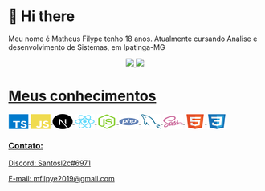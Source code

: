 # 👋 Hi there
 
Meu nome é Matheus Filype tenho 18 anos.
Atualmente cursando Analise e desenvolvimento de Sistemas, em Ipatinga-MG

<div align="center">
  <a href="https://github.com/Santosl2">
  <img height="170em" src="https://github-readme-stats.vercel.app/api?username=santosl2&show_icons=true&theme=dracula&include_all_commits=true&count_private=true"/>
  <img height="170em" src="https://github-readme-stats.vercel.app/api/top-langs/?username=Santosl2&layout=compact&langs_count=7&theme=dracula"/>
  
</div>

# Meus conhecimentos

<div style="display: inline_block">
   <img align="center" alt="Santos-Ts" title="Typescript" height="30" width="40" src="https://raw.githubusercontent.com/devicons/devicon/master/icons/typescript/typescript-plain.svg">
  <img align="center" alt="Santos-Js" title="Javascript" height="30" width="40" src="https://raw.githubusercontent.com/devicons/devicon/master/icons/javascript/javascript-plain.svg">
   <img align="center" alt="Santos-sass" title="NextJS" height="30" width="40" src="https://github.com/devicons/devicon/blob/master/icons/nextjs/nextjs-original.svg">
  <img align="center" alt="Santos-React" title="React JS" height="30" width="40" src="https://raw.githubusercontent.com/devicons/devicon/master/icons/react/react-original.svg">
  <img align="center" alt="Santos-node" title="Node JS" height="30" width="40" src="https://raw.githubusercontent.com/devicons/devicon/master/icons/nodejs/nodejs-original.svg">
  <img align="center" alt="Santos-PHP" title="PHP" height="30" width="40" src="https://raw.githubusercontent.com/devicons/devicon/master/icons/php/php-plain.svg">
  <img align="center" alt="Santos-mysql" title="MySQL" height="30" width="40" src="https://raw.githubusercontent.com/devicons/devicon/master/icons/mysql/mysql-original.svg">

   <img align="center" alt="Santos-sass" title="Sass" height="30" width="40" src="https://raw.githubusercontent.com/devicons/devicon/master/icons/sass/sass-original.svg">
  <img align="center" alt="Santos-HTML" title="HTML 5" height="30" width="40" src="https://raw.githubusercontent.com/devicons/devicon/master/icons/html5/html5-original.svg">
  <img align="center" alt="Santos-CSS" title="CSS 3" height="30" width="40" src="https://raw.githubusercontent.com/devicons/devicon/master/icons/css3/css3-original.svg">
</div>

### Contato: 

Discord: Santosl2c#6971
 
 
E-mail: mfilpye2019@gmail.com
